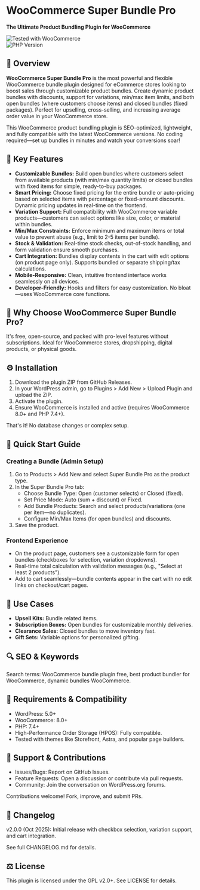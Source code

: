# WooCommerce Super Bundle Pro  
**The Ultimate Product Bundling Plugin for WooCommerce**

![Tested with WooCommerce](https://img.shields.io/badge/WooCommerce-8.0%2B-green.svg)  
![PHP Version](https://img.shields.io/badge/PHP-7.4%2B-blue.svg)

## 🚀 Overview  
**WooCommerce Super Bundle Pro** is the most powerful and flexible WooCommerce bundle plugin designed for eCommerce stores looking to boost sales through customizable product bundles. Create dynamic product bundles with discounts, support for variations, min/max item limits, and both open bundles (where customers choose items) and closed bundles (fixed packages). Perfect for upselling, cross-selling, and increasing average order value in your WooCommerce store.

This WooCommerce product bundling plugin is SEO-optimized, lightweight, and fully compatible with the latest WooCommerce versions. No coding required—set up bundles in minutes and watch your conversions soar!

## 🔑 Key Features

- **Customizable Bundles:** Build open bundles where customers select from available products (with min/max quantity limits) or closed bundles with fixed items for simple, ready-to-buy packages.
- **Smart Pricing:** Choose fixed pricing for the entire bundle or auto-pricing based on selected items with percentage or fixed-amount discounts. Dynamic pricing updates in real-time on the frontend.
- **Variation Support:** Full compatibility with WooCommerce variable products—customers can select options like size, color, or material within bundles.
- **Min/Max Constraints:** Enforce minimum and maximum items or total value to prevent abuse (e.g., limit to 2-5 items per bundle).
- **Stock & Validation:** Real-time stock checks, out-of-stock handling, and form validation ensure smooth purchases.
- **Cart Integration:** Bundles display contents in the cart with edit options (on product page only). Supports bundled or separate shipping/tax calculations.
- **Mobile-Responsive:** Clean, intuitive frontend interface works seamlessly on all devices.
- **Developer-Friendly:** Hooks and filters for easy customization. No bloat—uses WooCommerce core functions.

## 🎯 Why Choose WooCommerce Super Bundle Pro?

It's free, open-source, and packed with pro-level features without subscriptions. Ideal for WooCommerce stores, dropshipping, digital products, or physical goods.

## ⚙️ Installation

1. Download the plugin ZIP from GitHub Releases.
2. In your WordPress admin, go to Plugins > Add New > Upload Plugin and upload the ZIP.
3. Activate the plugin.
4. Ensure WooCommerce is installed and active (requires WooCommerce 8.0+ and PHP 7.4+).

That's it! No database changes or complex setup.

## 🚀 Quick Start Guide

### Creating a Bundle (Admin Setup)

1. Go to Products > Add New and select Super Bundle Pro as the product type.
2. In the Super Bundle Pro tab:
   - Choose Bundle Type: Open (customer selects) or Closed (fixed).
   - Set Price Mode: Auto (sum + discount) or Fixed.
   - Add Bundle Products: Search and select products/variations (one per item—no duplicates).
   - Configure Min/Max Items (for open bundles) and discounts.
3. Save the product.

### Frontend Experience

- On the product page, customers see a customizable form for open bundles (checkboxes for selection, variation dropdowns).
- Real-time total calculation with validation messages (e.g., "Select at least 2 products").
- Add to cart seamlessly—bundle contents appear in the cart with no edit links on checkout/cart pages.

## 💼 Use Cases

- **Upsell Kits:** Bundle related items.
- **Subscription Boxes:** Open bundles for customizable monthly deliveries.
- **Clearance Sales:** Closed bundles to move inventory fast.
- **Gift Sets:** Variable options for personalized gifting.

## 🔍 SEO & Keywords

Search terms: WooCommerce bundle plugin free, best product bundler for WooCommerce, dynamic bundles WooCommerce.

## 🧠 Requirements & Compatibility

- WordPress: 5.0+
- WooCommerce: 8.0+
- PHP: 7.4+
- High-Performance Order Storage (HPOS): Fully compatible.
- Tested with themes like Storefront, Astra, and popular page builders.

## 🤝 Support & Contributions

- Issues/Bugs: Report on GitHub Issues.
- Feature Requests: Open a discussion or contribute via pull requests.
- Community: Join the conversation on WordPress.org forums.

Contributions welcome! Fork, improve, and submit PRs.

## 📝 Changelog

v2.0.0 (Oct 2025): Initial release with checkbox selection, variation support, and cart integration.

See full CHANGELOG.md for details.

## ⚖️ License

This plugin is licensed under the GPL v2.0+. See LICENSE for details.
